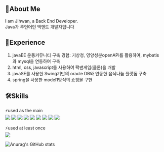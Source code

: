 ## 🚀About Me
I am Jihwan, a Back End Developer. <br>
Java가 주언어인 백엔드 개발자입니다

## 🤖Experience
1. javaEE 운동커뮤니티 구축 경험: 기상청, 영양성분openAPI를 활용하여, mybatis 와 mysql을 연동하여 구축
2. html, css, javascript를 사용하여 팩맨게임(클론)을 개발
3. javaSE를 사용한 Swing기반의 oracle DB와 연동한 음식나눔 플랫폼 구축
4. spring을 사용한 model1방식의 쇼핑몰 구현

## 🛠️Skills
⚡used as the main <br>
<img src="https://img.shields.io/badge/java-F37C20?style=for-the-badge&logo=java&logoColor=white">
<img src="https://img.shields.io/badge/html5-E34F26?style=for-the-badge&logo=html5&logoColor=white">
<img src="https://img.shields.io/badge/mysql-4479A1?style=for-the-badge&logo=mysql&logoColor=white"> 
<img src="https://img.shields.io/badge/github-181717?style=for-the-badge&logo=github&logoColor=white"> 
<img src="https://img.shields.io/badge/git-F05032?style=for-the-badge&logo=git&logoColor=white">
<img src="https://img.shields.io/badge/javascript-F7DF1E?style=for-the-badge&logo=javascript&logoColor=white">
<img src="https://img.shields.io/badge/spring-6DB33F?style=for-the-badge&logo=spring&logoColor=white">
<img src="https://img.shields.io/badge/apachemaven-C71A36?style=for-the-badge&logo=apachemaven&logoColor=white">
<img src="https://img.shields.io/badge/vue.js-4FC08D?style=for-the-badge&logo=vuedotjs&logoColor=white">

⚡used at least once <br>
<img src="https://img.shields.io/badge/linux-F7DF1E?style=for-the-badge&logo=linux&logoColor=white">


![Anurag's GitHub stats](https://github-readme-stats.vercel.app/api?username=lukejihwan&show_icons=true&theme=radical)

<!--
**lukejihwan/lukejihwan** is a ✨ _special_ ✨ repository because its `README.md` (this file) appears on your GitHub profile.

Here are some ideas to get you started:

- 🔭 I’m currently working on ...
- 🌱 I’m currently learning ...
- 👯 I’m looking to collaborate on ...
- 🤔 I’m looking for help with ...
- 💬 Ask me about ...
- 📫 How to reach me: ...
- 😄 Pronouns: ...
- ⚡ Fun fact: ...
-->
